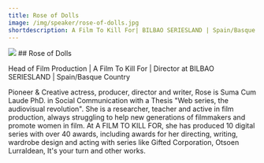 ```yaml
---
title: Rose of Dolls
image: /img/speaker/rose-of-dolls.jpg
shortdescription: A Film To Kill For| BILBAO SERIESLAND | Spain/Basque Country
---
```

<img src="/img/speaker/rose-of-dolls.jpg">
## Rose of Dolls

Head of Film Production | A Film To Kill For | Director at BILBAO SERIESLAND | Spain/Basque Country

Pioneer & Creative actress, producer, director and writer, Rose is Suma Cum Laude PhD. in Social Communication with a Thesis "Web series, the audiovisual revolution". She is a researcher, teacher and active in film production, always struggling to help new generations of filmmakers and promote women in film. At A FILM TO KILL FOR, she has produced 10 digital series with over 40 awards, including awards for her directing, writing, wardrobe design and acting with series like Gifted Corporation, Otsoen Lurraldean, It's your turn and other works.

